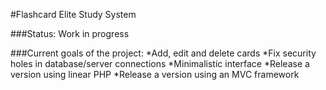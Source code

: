 #Flashcard Elite Study System

###Status: Work in progress

###Current goals of the project:
*Add, edit and delete cards
*Fix security holes in database/server connections
*Minimalistic interface
*Release a version using linear PHP
*Release a version using an MVC framework